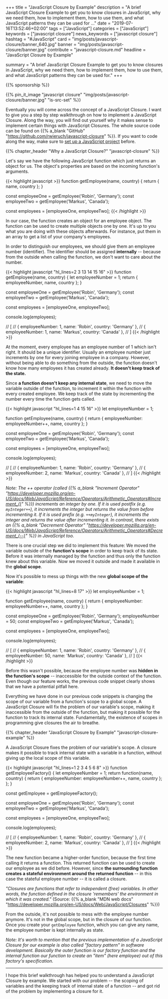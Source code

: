 +++
title = "JavaScript Closure by Example"
description = "A brief JavaScript Closure Example to get you to know closures in JavaScript, why we need them, how to implement them, how to use them, and what JavaScript patterns they can be used for ..."
date = "2019-07-16T13:52:46+02:00"
tags = ["JavaScript"]
categories = ["JavaScript"]
keywords = ["javascript closure"]
news_keywords = ["javascript closure"]
hashtag = "#JavaScript"
card = "img/posts/javascript-closure/banner_640.jpg"
banner = "img/posts/javascript-closure/banner.jpg"
contribute = "javascript-closure.md"
headline = "JavaScript Closure by Example"

summary = "A brief JavaScript Closure Example to get you to know closures in JavaScript, why we need them, how to implement them, how to use them, and what JavaScript patterns they can be used for."
+++

{{% sponsorship %}}

{{% pin_it_image "javascript closure" "img/posts/javascript-closure/banner.jpg" "is-src-set" %}}

Eventually you will come across the concept of a JavaScript Closure. I want to give you a step by step walkthrough on how to implement a JavaScript Closure. Along the way, you will find out yourself why it makes sense to implement certain things with JavaScript Closures. The whole source code can be found on {{% a_blank "GitHub" "https://github.com/rwieruch/javascript-closure" %}}. If you want to code along the way, make sure to [set up a JavaScript project](https://www.robinwieruch.de/javascript-project-setup-tutorial/) before.

{{% chapter_header "Why a JavaScript Closure?" "javascript-closure" %}}

Let's say we have the following JavaScript function which just returns an object for us. The object's properties are based on the incoming function's arguments.

{{< highlight javascript >}}
function getEmployee(name, country) {
  return { name, country };
}

const employeeOne = getEmployee('Robin', 'Germany');
const employeeTwo = getEmployee('Markus', 'Canada');

const employees = [employeeOne, employeeTwo];
{{< /highlight >}}

In our case, the function creates an object for an employee object. The function can be used to create multiple objects one by one. It's up to you what you are doing with these objects afterwards. For instance, put them in an array to get a list of your company's employees.

In order to distinguish our employees, we should give them an employee number (identifier). The identifier should be assigned **internally** -- because from the outside when calling the function, we don't want to care about the number.

{{< highlight javascript "hl_lines=2 3 13 14 15 16" >}}
function getEmployee(name, country) {
  let employeeNumber = 1;
  return { employeeNumber, name, country };
}

const employeeOne = getEmployee('Robin', 'Germany');
const employeeTwo = getEmployee('Markus', 'Canada');

const employees = [employeeOne, employeeTwo];

console.log(employees);

// [
//   { employeeNumber: 1, name: 'Robin', country: 'Germany' },
//   { employeeNumber: 1, name: 'Markus', country: 'Canada' },
// ]
{{< /highlight >}}

At the moment, every employee has an employee number of 1 which isn't right. It should be a unique identifier. Usually an employee number just increments by one for every joining employee in a company. However, without being able to do something from the outside, the function doesn't know how many employees it has created already. **It doesn't keep track of the state.**

Since **a function doesn't keep any internal state**, we need to move the variable outside of the function, to increment it within the function with every created employee. We keep track of the state by incrementing the number every time the function gets called.

{{< highlight javascript "hl_lines=1 4 15 16" >}}
let employeeNumber = 1;

function getEmployee(name, country) {
  return { employeeNumber: employeeNumber++, name, country };
}

const employeeOne = getEmployee('Robin', 'Germany');
const employeeTwo = getEmployee('Markus', 'Canada');

const employees = [employeeOne, employeeTwo];

console.log(employees);

// [
//   { employeeNumber: 1, name: 'Robin', country: 'Germany' },
//   { employeeNumber: 2, name: 'Markus', country: 'Canada' },
// ]
{{< /highlight >}}

*Note: The ++ operator (called {{% a_blank "Increment Operator" "https://developer.mozilla.org/en-US/docs/Web/JavaScript/Reference/Operators/Arithmetic_Operators#Increment_()" %}}) increments an integer by one. If it is used postfix (e.g. `myInteger++`), it increments the integer but returns the value from before incrementing it. If it is used prefix (e.g. `++myInteger`), it increments the integer and returns the value after incrementing it. In contrast, there exists an {{% a_blank "Decrement Operator" "https://developer.mozilla.org/en-US/docs/Web/JavaScript/Reference/Operators/Arithmetic_Operators#Decrement_(--)" %}} in JavaScript too.*

There is one crucial step we did to implement this feature: We moved the variable outside of the **function's scope** in order to keep track of its state. Before it was internally managed by the function and thus only the function knew about this variable. Now we moved it outside and made it available in the **global scope**.

Now it's possible to mess up things with the new **global scope of the variable**:

{{< highlight javascript "hl_lines=8 17" >}}
let employeeNumber = 1;

function getEmployee(name, country) {
  return { employeeNumber: employeeNumber++, name, country };
}

const employeeOne = getEmployee('Robin', 'Germany');
employeeNumber = 50;
const employeeTwo = getEmployee('Markus', 'Canada');

const employees = [employeeOne, employeeTwo];

console.log(employees);

// [
//   { employeeNumber: 1, name: 'Robin', country: 'Germany' },
//   { employeeNumber: 50, name: 'Markus', country: 'Canada' },
// ]
{{< /highlight >}}

Before this wasn't possible, because the employee number was **hidden in the function's scope** -- inaccessible for the outside context of the function. Even though our feature works, the previous code snippet clearly shows that we have a potential pitfall here.

Everything we have done in our previous code snippets is changing the scope of our variable from a function's scope to a global scope. A JavaScript Closure will fix the problem of our variable's scope, making it inaccessible from the outside of the function, but making it possible for the function to track its internal state. Fundamentally, the existence of scopes in programming give closures the air to breathe.

{{% chapter_header "JavaScript Closure by Example" "javascript-closure-example" %}}

A JavaScript Closure fixes the problem of our variable's scope. A closure makes it possible to track internal state with a variable in a function, without giving up the local scope of this variable.

{{< highlight javascript "hl_lines=1 2 3 4 5 6 8" >}}
function getEmployeeFactory() {
  let employeeNumber = 1;
  return function(name, country) {
    return { employeeNumber: employeeNumber++, name, country };
  };
}

const getEmployee = getEmployeeFactory();

const employeeOne = getEmployee('Robin', 'Germany');
const employeeTwo = getEmployee('Markus', 'Canada');

const employees = [employeeOne, employeeTwo];

console.log(employees);

// [
//   { employeeNumber: 1, name: 'Robin', country: 'Germany' },
//   { employeeNumber: 2, name: 'Markus', country: 'Canada' },
// ]
{{< /highlight >}}

The new function became a higher-order function, because the first time calling it returns a function. This returned function can be used to create our employee as we did before. However, since **the surrounding function creates a stateful environment around the returned function** -- in this case the stateful employee number -- it is called a closure.

*"Closures are functions that refer to independent (free) variables. In other words, the function defined in the closure 'remembers' the environment in which it was created."* (Source: {{% a_blank "MDN web docs" "https://developer.mozilla.org/en-US/docs/Web/JavaScript/Closures" %}})

From the outside, it's not possible to mess with the employee number anymore. It's not in the global scope, but in the closure of our function. Once you create your `getEmployee` function, which you can give any name, the employee number is kept internally as state.

*Note: It's worth to mention that the previous implementation of a JavaScript Closure for our example is also called "factory pattern" in software development. Basically the outer function is our factory function and the internal function our function to create an "item" (here employee) out of this factory's specification.*

<hr class="section-divider">

I hope this brief walkthrough has helped you to understand a JavaScript Closure by example. We started with our problem -- the scoping of variables and the keeping track of internal state of a function -- and got rid of the problem by implementing a closure for it.